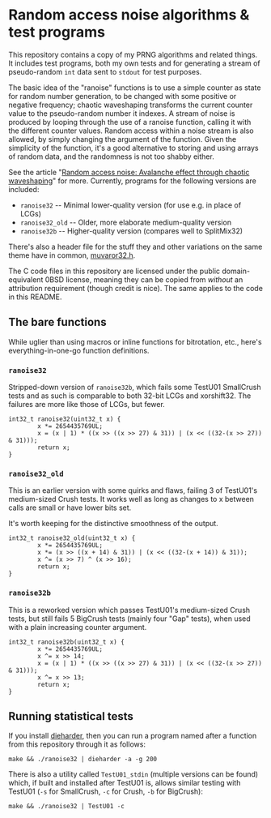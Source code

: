 Random access noise algorithms & test programs
==============================================

This repository contains a copy of my PRNG algorithms and related things. It includes test programs, both my own tests and for generating a stream of pseudo-random `int` data sent to `stdout` for test purposes.

The basic idea of the "ranoise" functions is to use a simple counter as state for random number generation, to be changed with some positive or negative frequency; chaotic waveshaping transforms the current counter value to the pseudo-random number it indexes. A stream of noise is produced by looping through the use of a ranoise function, calling it with the different counter values. Random access within a noise stream is also allowed, by simply changing the argument of the function. Given the simplicity of the function, it's a good alternative to storing and using arrays of random data, and the randomness is not too shabby either.

See the article "[Random access noise: Avalanche effect through chaotic waveshaping](https://joelkp.frama.io/blog/ran-chaos-waveshape.html)" for more. Currently, programs for the following versions are included:
 * `ranoise32` -- Minimal lower-quality version (for use e.g. in place of LCGs)
 * `ranoise32_old` -- Older, more elaborate medium-quality version
 * `ranoise32b` -- Higher-quality version (compares well to SplitMix32)

There's also a header file for the stuff they and other variations on the same theme have in common, [muvaror32.h](include/muvaror32.h).

The C code files in this repository are licensed under the public domain-equivalent 0BSD license, meaning they can be copied from _without_ an attribution requirement (though credit is nice). The same applies to the code in this README.

The bare functions
------------------

While uglier than using macros or inline functions for bitrotation, etc., here's everything-in-one-go function definitions.

### `ranoise32`
Stripped-down version of `ranoise32b`, which fails some TestU01 SmallCrush tests and as such is comparable to both 32-bit LCGs and xorshift32. The failures are more like those of LCGs, but fewer.
```
int32_t ranoise32(uint32_t x) {
        x *= 2654435769UL;
        x = (x | 1) * ((x >> ((x >> 27) & 31)) | (x << ((32-(x >> 27)) & 31)));
        return x;
}
```

### `ranoise32_old`
This is an earlier version with some quirks and flaws, failing 3 of TestU01's medium-sized Crush tests. It works well as long as changes to x between calls are small or have lower bits set.

It's worth keeping for the distinctive smoothness of the output.
```
int32_t ranoise32_old(uint32_t x) {
        x *= 2654435769UL;
        x *= (x >> ((x + 14) & 31)) | (x << ((32-(x + 14)) & 31));
        x ^= (x >> 7) ^ (x >> 16);
        return x;
}
```

### `ranoise32b`
This is a reworked version which passes TestU01's medium-sized Crush tests, but still fails 5 BigCrush tests (mainly four "Gap" tests), when used with a plain increasing counter argument.
```
int32_t ranoise32b(uint32_t x) {
        x *= 2654435769UL;
        x ^= x >> 14;
        x = (x | 1) * ((x >> ((x >> 27) & 31)) | (x << ((32-(x >> 27)) & 31)));
        x ^= x >> 13;
        return x;
}
```

Running statistical tests
-----------------------

If you install [dieharder](https://webhome.phy.duke.edu/~rgb/General/dieharder.php), then you can run a program named after a function from this repository through it as follows:

```
make && ./ranoise32 | dieharder -a -g 200

```

There is also a utility called `TestU01_stdin` (multiple versions can be found) which, if built and installed after TestU01 is, allows similar testing with TestU01 (`-s` for SmallCrush, `-c` for Crush, `-b` for BigCrush):

```
make && ./ranoise32 | TestU01 -c

```
